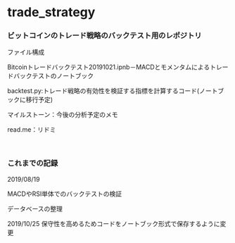 # trade_strategy
<h3>ビットコインのトレード戦略のバックテスト用のレポジトリ</h3>
<p>
ファイル構成<p>
Bitcoinトレードバックテスト20191021.ipnb－MACDとモメンタムによるトレードバックテストのノートブック<p>
backtest.py:トレード戦略の有効性を検証する指標を計算するコード(ノートブックに移行予定)<p>
マイルストーン：今後の分析予定のメモ<p>
read.me：リドミ<p>

<p>
<br>
<p>
<h3>これまでの記録</h3>
2019/08/19<p>
MACDやRSI単体でのバックテストの検証<p>
データベースの整理<p>
2019/10/25
保守性を高めるためコードをノートブック形式で保存するように変更
